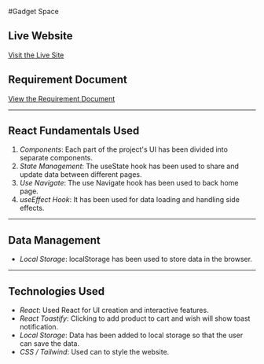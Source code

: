 #Gadget Space

##  Live Website
[Visit the Live Site](https://wasteful-cows.surge.sh/)

##  Requirement Document
[View the Requirement Document](https://github.com/ProgrammingHero1/B10-A8-gadget-heaven/blob/main/Batch-10_Assignment-08.pdf)

---

##  React Fundamentals Used

1. *Components*: Each part of the project's UI has been divided into separate components.
2. *State Management*: The useState hook has been used to share and update data between different pages.
3. *Use Navigate*: The use Navigate hook has been used to back home page.
4. *useEffect Hook*: It has been used for data loading and handling side effects.

---

##  Data Management

- *Local Storage*: localStorage has been used to store data in the browser.

---

##  Technologies Used
- *React*: Used React for UI creation and interactive features.
- *React Toastify*: Clicking to add product to cart and wish will show toast notification.
- *Local Storage*: Data has been added to local storage so that the user can save the data.
- *CSS / Tailwind*: Used can to style the website.